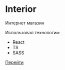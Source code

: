 # Interior

Интернет магазин

Использовал технологии:
* React
* TS
* SASS

[Перейти]( https://ygamijs.github.io/Interior/)
